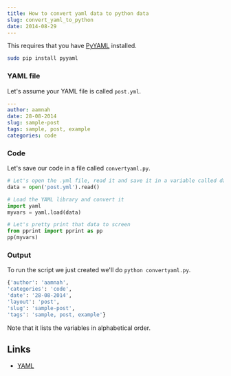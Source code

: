 ```yaml
---
title: How to convert yaml data to python data
slug: convert_yaml_to_python
date: 2014-08-29
---
```


This requires that you have [PyYAML](http://pyyaml.org/wiki/PyYAMLDocumentation) installed. 

```bash
sudo pip install pyyaml
```
    
### YAML file

Let's assume your YAML file is called `post.yml`. 

```yaml
---
author: aamnah
date: 28-08-2014
slug: sample-post
tags: sample, post, example
categories: code
```
    
### Code

Let's save our code in a file called `convertyaml.py`. 
	
```python
# Let's open the .yml file, read it and save it in a variable called data
data = open('post.yml').read()

# Load the YAML library and convert it
import yaml
myvars = yaml.load(data)

# Let's pretty print that data to screen
from pprint import pprint as pp
pp(myvars)
```

    
### Output

To run the script we just created we'll do `python convertyaml.py`.

```python
{'author': 'aamnah',
'categories': 'code',
'date': '28-08-2014',
'layout': 'post',
'slug': 'sample-post',
'tags': 'sample, post, example'}
```
    
Note that it lists the variables in alphabetical order.


Links
----

- [YAML](http://en.wikipedia.org/wiki/YAML)
